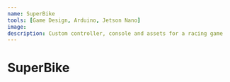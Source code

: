 ```yaml
---
name: SuperBike
tools: [Game Design, Arduino, Jetson Nano]
image:
description: Custom controller, console and assets for a racing game
---
```


# SuperBike
